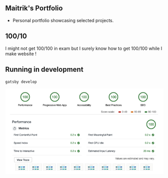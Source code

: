 ## Maitrik's Portfolio

- Personal portfolio showcasing selected projects.

## 100/10
I might not get 100/100 in exam but I surely know how to get 100/100 while I make website !

## Running in development
`gatsby develop`

![Portfolio Performance Test Audit Results](/100:100.png)
